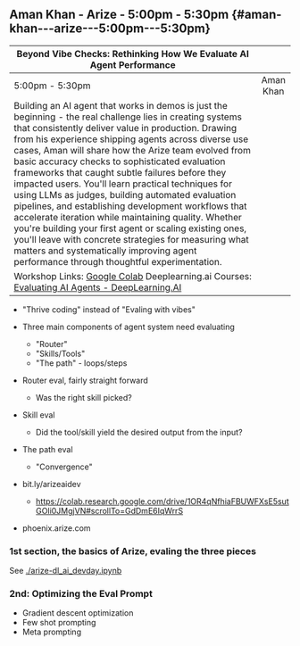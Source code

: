 ## Aman Khan \- Arize \- 5:00pm \- 5:30pm {#aman-khan---arize---5:00pm---5:30pm}

| Beyond Vibe Checks: Rethinking How We Evaluate AI Agent Performance |  |
| ----- | :---: |
| 5:00pm \- 5:30pm | Aman Khan |
| Building an AI agent that works in demos is just the beginning \- the real challenge lies in creating systems that consistently deliver value in production. Drawing from his experience shipping agents across diverse use cases, Aman will share how the Arize team evolved from basic accuracy checks to sophisticated evaluation frameworks that caught subtle failures before they impacted users. You'll learn practical techniques for using LLMs as judges, building automated evaluation pipelines, and establishing development workflows that accelerate iteration while maintaining quality. Whether you're building your first agent or scaling existing ones, you'll leave with concrete strategies for measuring what matters and systematically improving agent performance through thoughtful experimentation. |  |
| Workshop Links: [Google Colab](https://colab.research.google.com/drive/1QxkU0S_cTgJikWK9mAYnHuB8hoe0yAGl) Deeplearning.ai Courses: [Evaluating AI Agents \- DeepLearning.AI](https://www.deeplearning.ai/short-courses/evaluating-ai-agents)  |  |

- "Thrive coding" instead of "Evaling with vibes"

- Three main components of agent system need evaluating
  + "Router"
  + "Skills/Tools"
  + "The path" - loops/steps
  
- Router eval, fairly straight forward
  + Was the right skill picked?
- Skill eval
  + Did the tool/skill yield the desired output from the input?
- The path eval
  + "Convergence"

- bit.ly/arizeaidev
  + https://colab.research.google.com/drive/1OR4qNfhiaFBUWFXsE5sutGOli0JMgjVN#scrollTo=GdDmE6IqWrrS
- phoenix.arize.com

### 1st section, the basics of Arize, evaling the three pieces

See [./arize-dl_ai_devday.ipynb](./arize-dl_ai_devday.ipynb)
  
### 2nd: Optimizing the Eval Prompt

- Gradient descent optimization
- Few shot prompting 
- Meta prompting